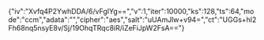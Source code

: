 {"iv":"Xvfq4P2YwhDDA/6/vFgIYg==","v":1,"iter":10000,"ks":128,"ts":64,"mode":"ccm","adata":"","cipher":"aes","salt":"uUAmJlw+v94=","ct":"UGGs+hl2Fh68nq5nsyE8v/Sj/19OhqTRqc8iR/iZeFiJpW2FsA=="}
